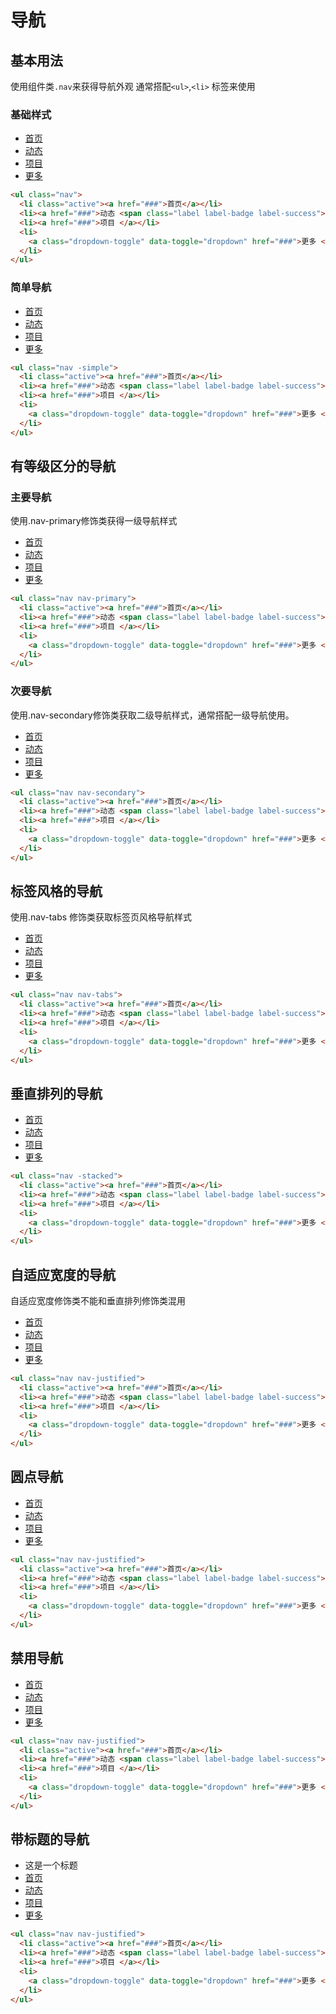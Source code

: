 # 导航

## 基本用法

使用组件类`.nav`来获得导航外观 通常搭配`<ul>`,`<li>` 标签来使用

### 基础样式

<Example>
<ul class="nav">
  <li class="active"><a href="###">首页</a></li>
  <li><a href="###">动态 </a></li>
  <li><a href="###">项目 </a></li>
  <li>
    <a href="">更多 <span class="caret"></span></a>
  </li>
</ul>
</Example>

```html
<ul class="nav">
  <li class="active"><a href="###">首页</a></li>
  <li><a href="###">动态 <span class="label label-badge label-success">4</span></a></li>
  <li><a href="###">项目 </a></li>
  <li>
    <a class="dropdown-toggle" data-toggle="dropdown" href="###">更多 <span class="caret"></span></a>
  </li>
</ul>
```

### 简单导航
<Example>
<ul class="nav -simple">
  <li class="active"><a href="###">首页</a></li>
  <li><a href="###">动态 </a></li>
  <li><a href="###">项目 </a></li>
  <li>
    <a class="dropdown-toggle" data-toggle="dropdown" href="###">更多 <span class="caret"></span></a>
  </li>
</ul>
</Example>

```html
<ul class="nav -simple">
  <li class="active"><a href="###">首页</a></li>
  <li><a href="###">动态 <span class="label label-badge label-success">4</span></a></li>
  <li><a href="###">项目 </a></li>
  <li>
    <a class="dropdown-toggle" data-toggle="dropdown" href="###">更多 <span class="caret"></span></a>
  </li>
</ul>
```


## 有等级区分的导航

### 主要导航

使用.nav-primary修饰类获得一级导航样式

<Example>
<ul class="nav nav-primary">
  <li class="active"><a href="###">首页</a></li>
  <li><a href="###">动态 </a></li>
  <li><a href="###">项目 </a></li>
  <li>
    <a class="dropdown-toggle" data-toggle="dropdown" href="###">更多 <span class="caret"></span></a>
  </li>
</ul>
</Example>


```html
<ul class="nav nav-primary">
  <li class="active"><a href="###">首页</a></li>
  <li><a href="###">动态 <span class="label label-badge label-success">4</span></a></li>
  <li><a href="###">项目 </a></li>
  <li>
    <a class="dropdown-toggle" data-toggle="dropdown" href="###">更多 <span class="caret"></span></a>
  </li>
</ul>
```

### 次要导航

使用.nav-secondary修饰类获取二级导航样式，通常搭配一级导航使用。

<Example>
<ul class="nav nav-secondary">
  <li class="active"><a href="###">首页</a></li>
  <li><a href="###">动态 </a></li>
  <li><a href="###">项目 </a></li>
  <li>
    <a class="dropdown-toggle" data-toggle="dropdown" href="###">更多 <span class="caret"></span></a>
  </li>
</ul>
</Example>

```html
<ul class="nav nav-secondary">
  <li class="active"><a href="###">首页</a></li>
  <li><a href="###">动态 <span class="label label-badge label-success">4</span></a></li>
  <li><a href="###">项目 </a></li>
  <li>
    <a class="dropdown-toggle" data-toggle="dropdown" href="###">更多 <span class="caret"></span></a>
  </li>
</ul>
```

## 标签风格的导航

使用.nav-tabs 修饰类获取标签页风格导航样式

<Example>
<ul class="nav nav-tabs">
  <li class="active"><a href="###">首页</a></li>
  <li><a href="###">动态 </a></li>
  <li><a href="###">项目 </a></li>
  <li>
    <a class="dropdown-toggle" data-toggle="dropdown" href="###">更多 <span class="caret"></span></a>
  </li>
</ul>
</Example>


```html
<ul class="nav nav-tabs">
  <li class="active"><a href="###">首页</a></li>
  <li><a href="###">动态 <span class="label label-badge label-success">4</span></a></li>
  <li><a href="###">项目 </a></li>
  <li>
    <a class="dropdown-toggle" data-toggle="dropdown" href="###">更多 <span class="caret"></span></a>
  </li>
</ul>
```

## 垂直排列的导航

<Example>
<ul class="nav nav-stacked">
  <li class="active"><a href="###">首页</a></li>
  <li><a href="###">动态 </a></li>
  <li><a href="###">项目 </a></li>
  <li>
    <a class="dropdown-toggle" data-toggle="dropdown" href="###">更多 <span class="caret"></span></a>
  </li>
</ul>
</Example>


```html
<ul class="nav -stacked">
  <li class="active"><a href="###">首页</a></li>
  <li><a href="###">动态 <span class="label label-badge label-success">4</span></a></li>
  <li><a href="###">项目 </a></li>
  <li>
    <a class="dropdown-toggle" data-toggle="dropdown" href="###">更多 <span class="caret"></span></a>
  </li>
</ul>
```
## 自适应宽度的导航

自适应宽度修饰类不能和垂直排列修饰类混用

<Example>
<ul class="nav nav-justified">
  <li class="active"><a href="###">首页</a></li>
  <li><a href="###">动态 </a></li>
  <li><a href="###">项目 </a></li>
  <li>
    <a class="dropdown-toggle" data-toggle="dropdown" href="###">更多 <span class="caret"></span></a>
  </li>
</ul>
</Example>


```html
<ul class="nav nav-justified">
  <li class="active"><a href="###">首页</a></li>
  <li><a href="###">动态 <span class="label label-badge label-success">4</span></a></li>
  <li><a href="###">项目 </a></li>
  <li>
    <a class="dropdown-toggle" data-toggle="dropdown" href="###">更多 <span class="caret"></span></a>
  </li>
</ul>
```

## 圆点导航

<Example>
<ul class="nav nav-circle">
  <li class="active"><a href="###">首页</a></li>
  <li><a href="###">动态 </a></li>
  <li><a href="###">项目 </a></li>
  <li>
    <a class="dropdown-toggle" data-toggle="dropdown" href="###">更多 <span class="caret"></span></a>
  </li>
</ul>
</Example>


```html
<ul class="nav nav-justified">
  <li class="active"><a href="###">首页</a></li>
  <li><a href="###">动态 <span class="label label-badge label-success">4</span></a></li>
  <li><a href="###">项目 </a></li>
  <li>
    <a class="dropdown-toggle" data-toggle="dropdown" href="###">更多 <span class="caret"></span></a>
  </li>
</ul>
```

## 禁用导航

<Example>
<ul class="nav">
  <li class="active"><a href="###">首页</a></li>
  <li class="-disabled"><a href="###">动态 </a></li>
  <li><a href="###">项目 </a></li>
  <li>
    <a class="dropdown-toggle" data-toggle="dropdown" href="###">更多 <span class="caret"></span></a>
  </li>
</ul>
</Example>


```html
<ul class="nav nav-justified">
  <li class="active"><a href="###">首页</a></li>
  <li><a href="###">动态 <span class="label label-badge label-success">4</span></a></li>
  <li><a href="###">项目 </a></li>
  <li>
    <a class="dropdown-toggle" data-toggle="dropdown" href="###">更多 <span class="caret"></span></a>
  </li>
</ul>
```

## 带标题的导航

<Example>
<ul class="nav">
  <li class="nav-heading">这是一个标题</li>
  <li class="active"><a href="###">首页</a></li>
  <li><a href="###">动态 </a></li>
  <li><a href="###">项目 </a></li>
  <li>
    <a class="dropdown-toggle" data-toggle="dropdown" href="###">更多 <span class="caret"></span></a>
  </li>
</ul>
</Example>


```html
<ul class="nav nav-justified">
  <li class="active"><a href="###">首页</a></li>
  <li><a href="###">动态 <span class="label label-badge label-success">4</span></a></li>
  <li><a href="###">项目 </a></li>
  <li>
    <a class="dropdown-toggle" data-toggle="dropdown" href="###">更多 <span class="caret"></span></a>
  </li>
</ul>
```


<script>
if (typeof window !== 'undefined') {
    window.onload = function () {
        const $nav = document.querySelectorAll('ul.nav');
        console.log($nav);
        $nav.forEach(ele=>{
          ele.onclick = function (e) {
              if (e !== null && e.target instanceof HTMLElement && e.target.tagName == 'A') {
                  console.log(e.target.parentNode.classList, 'pNode');
                  if (e.target.parentNode.classList.contains('-disabled')) {
                      return;
                  }
                  const element = e.target.parentNode.parentNode.querySelector('.active');
                  if (element) {
                      element.classList.remove('active');
                  }
                  e.target.parentNode.classList.add('active');
              }
          }
        });
    };
}
</script>
